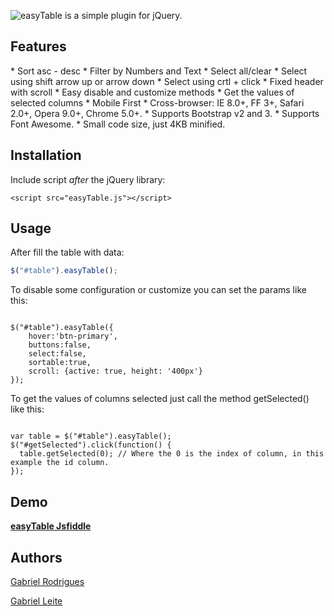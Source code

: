 ![easyTable is a simple plugin for jQuery.](http://s28.postimg.org/cey2iq4a5/easy_Table_fw.png)

<h2>
<a name="Features" class="anchor" href="#features"><span class="mini-icon mini-icon-link"></span></a>Features</h2>
* Sort asc - desc
* Filter by Numbers and Text
* Select all/clear
* Select using shift arrow up or arrow down
* Select using crtl + click
* Fixed header with scroll
* Easy disable and customize methods
* Get the values of selected columns
* Mobile First
* Cross-browser: IE 8.0+, FF 3+, Safari 2.0+, Opera 9.0+, Chrome 5.0+.
* Supports Bootstrap v2 and 3.
* Supports Font Awesome.
* Small code size, just 4KB minified.

<h2>
<a name="installation" class="anchor" href="#installation"><span class="mini-icon mini-icon-link"></span></a>Installation</h2>

<p>Include script <em>after</em> the jQuery library:</p>

<pre><code>&lt;script src="easyTable.js"&gt;&lt;/script&gt;
</code></pre>


<h2>
<a name="usage" class="anchor" href="#usage"><span class="mini-icon mini-icon-link"></span></a>Usage</h2>

<p>After fill the table with data:</p>

```javascript
$("#table").easyTable();
```
<p>To disable some configuration or customize you can set the params like this:</p>
<pre><code>
$("#table").easyTable({
    hover:'btn-primary',
    buttons:false,
    select:false,
    sortable:true,
    scroll: {active: true, height: '400px'}
});
</code></pre>
<p> To get the values of columns selected just call the method getSelected() like this:</p>
<pre><code>
var table = $("#table").easyTable();
$("#getSelected").click(function() {
  table.getSelected(0); // Where the 0 is the index of column, in this example the id column.
});
</code></pre>
<h2>
<a name="demo" class="anchor" href="#demo"><span class="mini-icon mini-icon-link"></span></a>Demo</h2>
<p><strong><a href="https://jsfiddle.net/gabrielr47/cbsh4wf6/34/">easyTable Jsfiddle</a></strong> </p>
<h2>
<a name="authors" class="anchor" href="#authors"><span class="mini-icon mini-icon-link"></span></a>Authors</h2>

<p><a href="http://pt.stackoverflow.com/users/17658/gabriel-rodrigues" target="_blank">Gabriel Rodrigues</a></p>
<p><a href="http://pt.stackoverflow.com/users/41757/gabriel-leite" target="_blank">Gabriel Leite</a></p></article>

